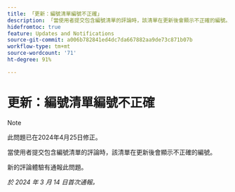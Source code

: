 ```yaml
---
title: 「更新：編號清單編號不正確」
description: 「當使用者提交包含編號清單的評論時，該清單在更新後會顯示不正確的編號。」
hidefromtoc: true
feature: Updates and Notifications
source-git-commit: a006b782841ed4dc7da667882aa9de73c871b07b
workflow-type: tm+mt
source-wordcount: '71'
ht-degree: 91%

---
```



# 更新：編號清單編號不正確

>[!NOTE]
>
>此問題已在2024年4月25日修正。

當使用者提交包含編號清單的評論時，該清單在更新後會顯示不正確的編號。

新的評論體驗有通報此問題。

_於 2024 年 3 月 14 日首次通報。_
